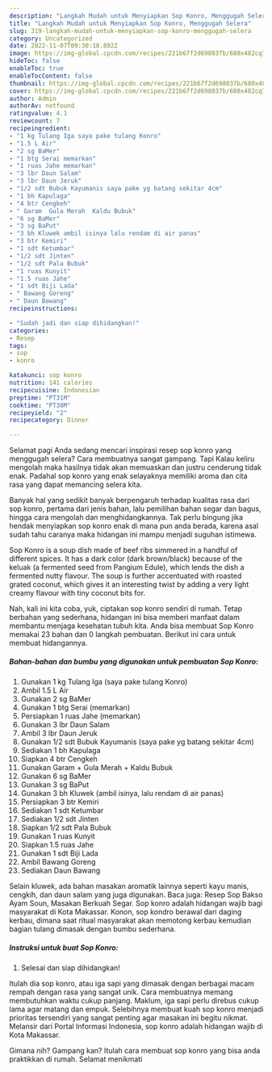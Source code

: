 ```yaml
---
description: "Langkah Mudah untuk Menyiapkan Sop Konro, Menggugah Selera"
title: "Langkah Mudah untuk Menyiapkan Sop Konro, Menggugah Selera"
slug: 319-langkah-mudah-untuk-menyiapkan-sop-konro-menggugah-selera
category: Uncategorized
date: 2022-11-07T09:30:18.892Z
image: https://img-global.cpcdn.com/recipes/221b67f2d698037b/680x482cq70/sop-konro-foto-resep-utama.jpg
hideToc: false
enableToc: true
enableTocContent: false
thumbnail: https://img-global.cpcdn.com/recipes/221b67f2d698037b/680x482cq70/sop-konro-foto-resep-utama.jpg
cover: https://img-global.cpcdn.com/recipes/221b67f2d698037b/680x482cq70/sop-konro-foto-resep-utama.jpg
author: Admin
authorAv: notfound
ratingvalue: 4.1
reviewcount: 7
recipeingredient:
- "1 kg Tulang Iga saya pake tulang Konro"
- "1.5 L Air"
- "2 sg BaMer"
- "1 btg Serai memarkan"
- "1 ruas Jahe memarkan"
- "3 lbr Daun Salam"
- "3 lbr Daun Jeruk"
- "1/2 sdt Bubuk Kayumanis saya pake yg batang sekitar 4cm"
- "1 bh Kapulaga"
- "4 btr Cengkeh"
- " Garam  Gula Merah  Kaldu Bubuk"
- "6 sg BaMer"
- "3 sg BaPut"
- "3 bh Kluwek ambil isinya lalu rendam di air panas"
- "3 btr Kemiri"
- "1 sdt Ketumbar"
- "1/2 sdt Jinten"
- "1/2 sdt Pala Bubuk"
- "1 ruas Kunyit"
- "1.5 ruas Jahe"
- "1 sdt Biji Lada"
- " Bawang Goreng"
- " Daun Bawang"
recipeinstructions:

- "Sudah jadi dan siap dihidangkan!"
categories:
- Resep
tags:
- sop
- konro

katakunci: sop konro 
nutrition: 141 calories
recipecuisine: Indonesian
preptime: "PT31M"
cooktime: "PT38M"
recipeyield: "2"
recipecategory: Dinner

---
```



Selamat pagi Anda sedang mencari inspirasi resep sop konro yang menggugah selera? Cara membuatnya sangat gampang. Tapi Kalau keliru mengolah maka hasilnya tidak akan memuaskan dan justru cenderung tidak enak. Padahal sop konro yang enak selayaknya memiliki aroma dan cita rasa yang dapat memancing selera kita.


Banyak hal yang sedikit banyak berpengaruh terhadap kualitas rasa dari sop konro, pertama dari jenis bahan, lalu pemilihan bahan segar dan bagus, hingga cara mengolah dan menghidangkannya. Tak perlu bingung jika hendak menyiapkan sop konro enak di mana pun anda berada, karena asal sudah tahu caranya maka hidangan ini mampu menjadi suguhan istimewa.

Sop Konro is a soup dish made of beef ribs simmered in a handful of different spices. It has a dark color (dark brown/black) because of the keluak (a fermented seed from Pangium Edule), which lends the dish a fermented nutty flavour. The soup is further accentuated with roasted grated coconut, which gives it an interesting twist by adding a very light creamy flavour with tiny coconut bits for.


Nah, kali ini kita coba, yuk, ciptakan sop konro sendiri di rumah. Tetap berbahan yang sederhana, hidangan ini bisa memberi manfaat dalam membantu menjaga kesehatan tubuh kita. Anda bisa membuat Sop Konro memakai 23 bahan dan 0 langkah pembuatan. Berikut ini cara untuk membuat hidangannya.

<!--inarticleads1-->

##### Bahan-bahan dan bumbu yang digunakan untuk pembuatan Sop Konro:

1. Gunakan 1 kg Tulang Iga (saya pake tulang Konro)
1. Ambil 1.5 L Air
1. Gunakan 2 sg BaMer
1. Gunakan 1 btg Serai (memarkan)
1. Persiapkan 1 ruas Jahe (memarkan)
1. Gunakan 3 lbr Daun Salam
1. Ambil 3 lbr Daun Jeruk
1. Gunakan 1/2 sdt Bubuk Kayumanis (saya pake yg batang sekitar 4cm)
1. Sediakan 1 bh Kapulaga
1. Siapkan 4 btr Cengkeh
1. Gunakan  Garam + Gula Merah + Kaldu Bubuk
1. Gunakan 6 sg BaMer
1. Gunakan 3 sg BaPut
1. Gunakan 3 bh Kluwek (ambil isinya, lalu rendam di air panas)
1. Persiapkan 3 btr Kemiri
1. Sediakan 1 sdt Ketumbar
1. Sediakan 1/2 sdt Jinten
1. Siapkan 1/2 sdt Pala Bubuk
1. Gunakan 1 ruas Kunyit
1. Siapkan 1.5 ruas Jahe
1. Gunakan 1 sdt Biji Lada
1. Ambil  Bawang Goreng
1. Sediakan  Daun Bawang


Selain kluwek, ada bahan masakan aromatik lainnya seperti kayu manis, cengkih, dan daun salam yang juga digunakan. Baca juga: Resep Sop Bakso Ayam Soun, Masakan Berkuah Segar. Sop konro adalah hidangan wajib bagi masyarakat di Kota Makassar. Konon, sop kondro berawal dari daging kerbau, dimana saat ritual masyarakat akan memotong kerbau kemudian bagian tulang dimasak dengan bumbu sederhana. 

<!--inarticleads2-->

##### Instruksi untuk buat Sop Konro:


1. Selesai dan siap dihidangkan!

Itulah dia sop konro, atau iga sapi yang dimasak dengan berbagai macam rempah dengan rasa yang sangat unik. Cara membuatnya memang membutuhkan waktu cukup panjang. Maklum, iga sapi perlu direbus cukup lama agar matang dan empuk. Selebihnya membuat kuah sop konro menjadi prioritas tersendiri yang sangat penting agar masakan ini begitu nikmat. Melansir dari Portal Informasi Indonesia, sop konro adalah hidangan wajib di Kota Makassar. 

Gimana nih? Gampang kan? Itulah cara membuat sop konro yang bisa anda praktikkan di rumah. Selamat menikmati
